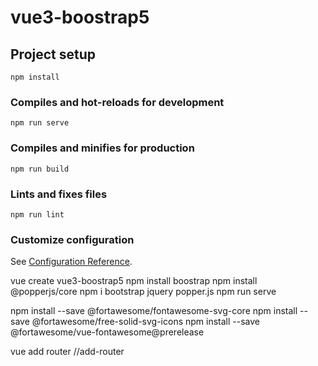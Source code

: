# vue3-boostrap5

## Project setup
```
npm install
```

### Compiles and hot-reloads for development
```
npm run serve
```

### Compiles and minifies for production
```
npm run build
```

### Lints and fixes files
```
npm run lint
```

### Customize configuration
See [Configuration Reference](https://cli.vuejs.org/config/).


vue create vue3-boostrap5
npm install boostrap
npm install @popperjs/core
npm i bootstrap jquery popper.js
npm run serve

npm install --save @fortawesome/fontawesome-svg-core 
npm install --save @fortawesome/free-solid-svg-icons 
npm install --save @fortawesome/vue-fontawesome@prerelease

vue add router   //add-router


